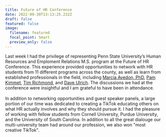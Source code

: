 ```yaml
---
title: Future of HR Conference
date: 2022-09-30T13:13:25.232Z
draft: false
featured: false
image:
  filename: featured
  focal_point: Smart
  preview_only: false
---
```

Last week I had the privilege of representing Penn State University’s Human Resources and Emploment Relations M.S. program at the Future of HR Conference. This experience provided opportunities to network with HR students from 11 different programs across the county, as well as learn from established professionals in the field, including [Marcia Avedon, PhD](https://www.linkedin.com/in/ACoAAABcWJkBhZwNgVKZxz3JD8_eX_mjFZPIggI), [Pam Kimmet](https://www.linkedin.com/in/ACoAAAMFpVUBonBDs5TfiKgak03Qww02Q37Yhd0), [Tim Richmond](https://www.linkedin.com/in/ACoAAAGSfCoBDv9Xh_xfdtOtBwo3kypFTFoo_qw), and [Dave Ulrich](https://www.linkedin.com/in/ACoAAA1d7y4BWAAA6u2acERUBbRPkj9w5WTJF_M). The discussions we had at the conference were insightful and I am grateful to have been in attendance.\
\
In addition to networking opportunities and guest speaker panels, a large portion of our time was dedicated to creating a TikTok educating others on what HR actually involves and why they should pursue it. I had the pleasure of working with fellow students from Cornell University, Purdue University, and the University of South Carolina. In addition to all the great dialouge our multi-university team had around our profession, we also won "most creative TikTok".